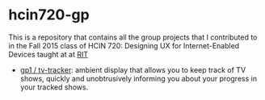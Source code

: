 # hcin720-gp
This is a repository that contains all the group projects that I contributed to in 
the Fall 2015 class of HCIN 720: Designing UX for Internet-Enabled Devices taught at at [RIT](https://www.rit.edu)

* [gp1 / tv-tracker](https://github.com/tonyjmnz/hcin720/tree/master/ia1): ambient display that allows you to keep track of TV shows, quickly and unobtrusively informing you about your progress in your tracked shows.
